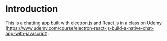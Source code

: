 # Introduction

This is a chatting app built with electron.js and React.js in a class on Udemy (https://www.udemy.com/course/electron-react-js-build-a-native-chat-app-with-javascript).
